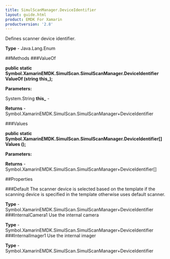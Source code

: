 ```yaml
---
title: SimulScanManager.DeviceIdentifier
layout: guide.html
product: EMDK For Xamarin 
productversion: '2.8' 
---
```

Defines scanner device identifier.

**Type** - Java.Lang.Enum

##Methods
###ValueOf

**public static Symbol.XamarinEMDK.SimulScan.SimulScanManager.DeviceIdentifier ValueOf (string this_);**


        

**Parameters:**

System.String **this_**  - 
        

**Returns** - Symbol.XamarinEMDK.SimulScan.SimulScanManager+DeviceIdentifier

###Values

**public static Symbol.XamarinEMDK.SimulScan.SimulScanManager.DeviceIdentifier[] Values ();**


        

**Parameters:**

**Returns** - Symbol.XamarinEMDK.SimulScan.SimulScanManager+DeviceIdentifier[]

##Properties

###Default
The scanner device is selected based on the template if the scanning device is specified in the template otherwise uses default scanner.

**Type** - Symbol.XamarinEMDK.SimulScan.SimulScanManager+DeviceIdentifier
###InternalCamera1
Use the internal camera

**Type** - Symbol.XamarinEMDK.SimulScan.SimulScanManager+DeviceIdentifier
###InternalImager1
Use the internal imager

**Type** - Symbol.XamarinEMDK.SimulScan.SimulScanManager+DeviceIdentifier
